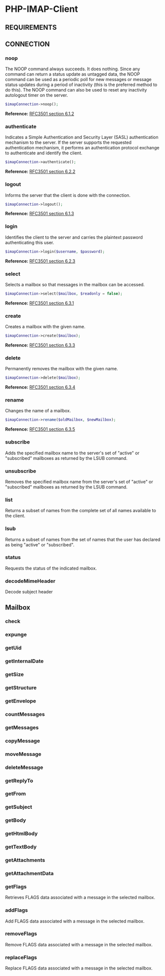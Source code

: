 # PHP-IMAP-Client
## REQUIREMENTS
## CONNECTION
### noop
The NOOP command always succeeds.  It does nothing. Since any command can return a status update as untagged data, the NOOP command can be used as a periodic poll for new messages or message status updates during a period of inactivity (this is the preferred method to do this). The NOOP command can also be used to reset any inactivity autologout timer on the server.
```php
$imapConnection->noop();
```
**Reference:** [RFC3501 section 6.1.2](https://datatracker.ietf.org/doc/html/rfc3501#section-6.1.2)

### authenticate
Indicates a Simple Authentication and Security Layer (SASL) authentication mechanism to the server. If the server supports the requested authentication mechanism, it performs an authentication protocol exchange to authenticate and identify the client.
```php
$imapConnection->authenticate();
```
**Reference:** [RFC3501 section 6.2.2](https://datatracker.ietf.org/doc/html/rfc3501#section-6.2.2)

### logout
Informs the server that the client is done with the connection.
```php
$imapConnection->logout();
```
**Reference:** [RFC3501 section 6.1.3](https://datatracker.ietf.org/doc/html/rfc3501#section-6.1.3)

### login
Identifies the client to the server and carries the plaintext password authenticating this user.
```php
$imapConnection->login($username, $password);
```
**Reference:** [RFC3501 section 6.2.3](https://datatracker.ietf.org/doc/html/rfc3501#section-6.2.3)

### select
Selects a mailbox so that messages in the mailbox can be accessed.
```php
$imapConnection->select($mailbox, $readonly = false);
```
**Reference:** [RFC3501 section 6.3.1](https://datatracker.ietf.org/doc/html/rfc3501#section-6.3.1)

### create
Creates a mailbox with the given name.
```php
$imapConnection->create($mailbox);
```
**Reference:** [RFC3501 section 6.3.3](https://datatracker.ietf.org/doc/html/rfc3501#section-6.3.3)

### delete
Permanently removes the mailbox with the given name.
```php
$imapConnection->delete($mailbox);
```
**Reference:** [RFC3501 section 6.3.4](https://datatracker.ietf.org/doc/html/rfc3501#section-6.3.4)

### rename
Changes the name of a mailbox.
```php
$imapConnection->rename($oldMailbox, $newMailbox);
```
**Reference:** [RFC3501 section 6.3.5](https://datatracker.ietf.org/doc/html/rfc3501#section-6.3.5)

### subscribe
Adds the specified mailbox name to the server's set of "active" or "subscribed" mailboxes as returned by the LSUB command.

### unsubscribe
Removes the specified mailbox name from the server's set of "active" or "subscribed" mailboxes as returned by the LSUB command.

### list
Returns a subset of names from the complete set of all names available to the client.

### lsub
Returns a subset of names from the set of names that the user has declared as being "active" or "subscribed".

### status
Requests the status of the indicated mailbox.

### decodeMimeHeader
Decode subject header

## Mailbox
### check
### expunge
### getUid
### getInternalDate
### getSize
### getStructure
### getEnvelope
### countMessages
### getMessages
### copyMessage
### moveMessage
### deleteMessage
### getReplyTo
### getFrom
### getSubject
### getBody
### getHtmlBody
### getTextBody
### getAttachments
### getAttachmentData
### getFlags
Retrieves FLAGS data associated with a message in the selected mailbox.

### addFlags
Add FLAGS data associated with a message in the selected mailbox.

### removeFlags
Remove FLAGS data associated with a message in the selected mailbox.

### replaceFlags
Replace FLAGS data associated with a message in the selected mailbox.
